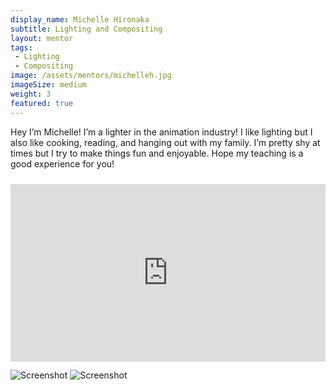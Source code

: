 ```yaml
---
display_name: Michelle Hironaka
subtitle: Lighting and Compositing
layout: mentor
tags:
 - Lighting
 - Compositing
image: /assets/mentors/michelleh.jpg
imageSize: medium
weight: 3
featured: true
---
```

Hey I’m Michelle! I’m a lighter in the animation industry! I like lighting but I also like cooking, reading, and hanging out with my family. I’m pretty shy at times but I try to make things fun and enjoyable. Hope my teaching is a good experience for you!

<div style="padding:56.25% 0 0 0;position:relative;margin-top: 24px;"><iframe src="https://player.vimeo.com/video/295876694?title=0&byline=0&portrait=0" style="position:absolute;top:0;left:0;width:100%;height:100%;" frameborder="0" allow="autoplay; fullscreen" allowfullscreen></iframe></div><script src="https://player.vimeo.com/api/player.js"></script>

![Screenshot](../../assets/images/michelleh/lighting_compositing.png)
![Screenshot](../../assets/images/michelleh/modeling_texturing.png)
